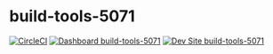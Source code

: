 # build-tools-5071

[![CircleCI](https://circleci.com/gh/pantheon-ci-bot/build-tools-5071.svg?style=shield)](https://circleci.com/gh/pantheon-ci-bot/build-tools-5071)
[![Dashboard build-tools-5071](https://img.shields.io/badge/dashboard-build_tools_5071-yellow.svg)](https://dashboard.pantheon.io/sites/f0fe946a-fca2-4f9b-93d4-d21e77873136#dev/code)
[![Dev Site build-tools-5071](https://img.shields.io/badge/site-build_tools_5071-blue.svg)](http://dev-build-tools-5071.pantheonsite.io/)